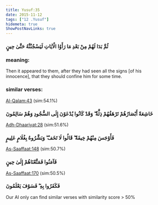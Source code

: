 ```yaml
---
title: Yusuf:35
date: 2015-11-12
tags: ["12 .Yusuf"]
hidemeta: true 
ShowPostNavLinks: true 
---
```

### ثُمَّ بَدَا لَهُمْ مِنْ بَعْدِ مَا رَأَوُا الْآيَاتِ لَيَسْجُنُنَّهُ حَتَّىٰ حِينٍ
### meaning: 
Then it appeared to them, after they had seen all the signs [of his innocence], that they should confine him for some time.
### similar verses: 

[Al-Qalam:43](/68/43) (sim:54.1%)

### خَاشِعَةً أَبْصَارُهُمْ تَرْهَقُهُمْ ذِلَّةٌ ۖ وَقَدْ كَانُوا يُدْعَوْنَ إِلَى السُّجُودِ وَهُمْ سَالِمُونَ

[Adh-Dhaariyat:28](/51/28) (sim:51.6%)

### فَأَوْجَسَ مِنْهُمْ خِيفَةً ۖ قَالُوا لَا تَخَفْ ۖ وَبَشَّرُوهُ بِغُلَامٍ عَلِيمٍ

[As-Saaffaat:148](/37/148) (sim:50.7%)

### فَآمَنُوا فَمَتَّعْنَاهُمْ إِلَىٰ حِينٍ

[As-Saaffaat:170](/37/170) (sim:50.5%)

### فَكَفَرُوا بِهِ ۖ فَسَوْفَ يَعْلَمُونَ

Our AI only can find similar verses with similarity score > 50% 
